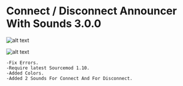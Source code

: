 # Connect / Disconnect Announcer With Sounds 3.0.0

![alt text](https://github.com/oqyh/Connect-Announcer-With-Sounds/blob/main/images/connect.png?raw=true)

![alt text](https://github.com/oqyh/Connect-Announcer-With-Sounds/blob/main/images/disconnect.png?raw=true)

```
-Fix Errors.
-Require latest Sourcemod 1.10.
-Added Colors.
-Added 2 Sounds For Connect And For Disconnect.
```
